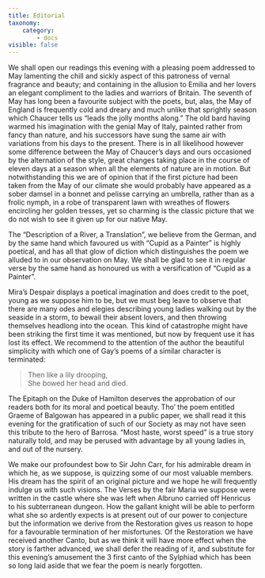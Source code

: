 ```yaml
---
title: Editorial
taxonomy:
    category:
        - docs
visible: false
---
```


We shall open our readings this evening with a pleasing poem addressed to May lamenting the chill and sickly aspect of this patroness of vernal fragrance and beauty; and containing in the allusion to Emilia and her lovers an elegant compliment to the ladies and warriors of Britain. The seventh of May has long been a favourite subject with the poets, but, alas, the May of England is frequently cold and dreary and much unlike that sprightly season which Chaucer tells us “leads the jolly months along.” The old bard having warmed his imagination with the genial May of Italy, painted rather from fancy than nature, and his successors have sung the same air with variations from his days to the present. There is in all likelihood however some difference between the May of Chaucer’s days and ours occasioned by the alternation of the style, great changes taking place in the course of eleven days at a season when all the elements of nature are in motion. But notwithstanding this we are of opinion that if the first picture had been taken from the May of our climate she would probably have appeared as a sober damsel in a bonnet and pelisse carrying an umbrella, rather than as a frolic nymph, in a robe of transparent lawn with wreathes of flowers encircling her golden tresses, yet so charming is the classic picture that we do not wish to see it given up for our native May.

The “Description of a River, a Translation”, we believe from the German, and by the same hand which favoured us with “Cupid as a Painter” is highly poetical, and has all that glow of diction which distinguishes the poem we alluded to in our observation on May. We shall be glad to see it in regular verse by the same hand as honoured us with a versification of “Cupid as a Painter”.

Mira’s Despair displays a poetical imagination and does credit to the poet, young as we suppose him to be, but we must beg leave to observe that there are many odes and elegies describing young ladies walking out by the seaside in a storm, to bewail their absent lovers, and then throwing themselves headlong into the ocean. This kind of catastrophe might have been striking the first time it was mentioned, but now by frequent use it has lost its effect. We recommend to the attention of the author the beautiful simplicity with which one of Gay’s poems of a similar character is terminated:

> Then like a lily drooping,  
> She bowed her head and died.

The Epitaph on the Duke of Hamilton deserves the approbation of our readers both for its moral and poetical beauty. Tho’ the poem entitled Graeme of Balgowan has appeared in a public paper, we shall read it this evening for the gratification of such of our Society as may not have seen this tribute to the hero of Barrosa. “Most haste, worst speed” is a true story naturally told, and may be perused with advantage by all young ladies in, and out of the nursery.

We make our profoundest bow to Sir John Carr, for his admirable dream in which he, as we suppose, is quizzing some of our most valuable members. His dream has the spirit of an original picture and we hope he will frequently indulge us with such visions. The Verses by the fair Maria we suppose were written in the castle where she was left when Albruno carried off Henricus to his subterranean dungeon. How the gallant knight will be able to perform what she so ardently expects is at present out of our power to conjecture but the information we derive from the Restoration gives us reason to hope for a favourable termination of her misfortunes. Of the Restoration we have received another Canto, but as we think it will have more effect when the story is farther advanced, we shall defer the reading of it, and substitute for this evening’s amusement the 3 first canto of the Sylphiad which has been so long laid aside that we fear the poem is nearly forgotten.